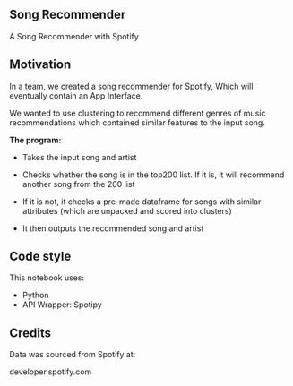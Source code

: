 ## Song Recommender
A Song Recommender with Spotify

## Motivation
In a team, we created a song recommender for Spotify, Which will eventually contain an App Interface. 

We wanted to use clustering to recommend different genres of music recommendations which contained similar features to the input song.


**The program:**

- Takes the input song and artist 

- Checks whether the song is in the top200 list. If it is, it will recommend another song from the 200 list

- If it is not, it checks a pre-made dataframe for songs with similar attributes (which are unpacked and scored into clusters)

- It then outputs the recommended song and artist


## Code style
This notebook uses:

- Python
- API Wrapper: Spotipy


## Credits

Data was sourced from Spotify at: 

developer.spotify.com

